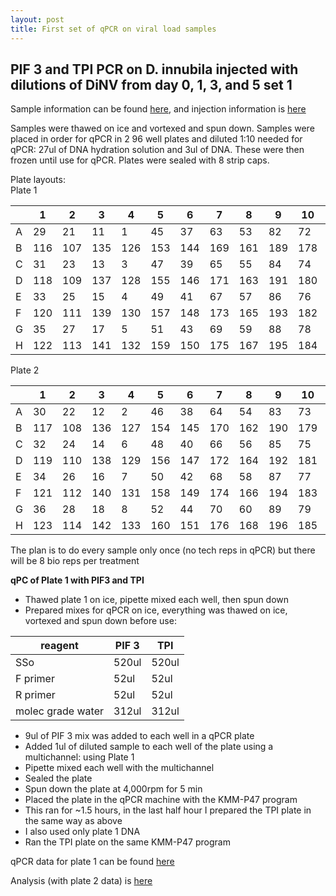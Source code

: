 ```yaml
---
layout: post
title: First set of qPCR on viral load samples
---
```


## PIF 3 and TPI PCR on D. innubila injected with dilutions of DiNV from day 0, 1, 3, and 5 set 1 

Sample information can be found [here](https://docs.google.com/spreadsheets/d/14mcSX0mDDw-3cea6Oii0t9ylY7oqrMfXe3hAOwqSgEg/edit?gid=938060891#gid=938060891), and injection information is [here](https://meschedl.github.io/Unckless-Lab-Notebook-Maggie/2023/12/12/DiNV-dilution-viral-load-injections.html)

Samples were thawed on ice and vortexed and spun down. 
Samples were placed in order for qPCR in 2 96 well plates and diluted 1:10 needed for qPCR: 27ul of DNA hydration solution and 3ul of DNA. These were then frozen until use for qPCR. Plates were sealed with 8 strip caps. 

Plate layouts:  
Plate 1


|   | 1   | 2   | 3   | 4   | 5   | 6   | 7   | 8   | 9   | 10  | 11  | 12  |
|---|-----|-----|-----|-----|-----|-----|-----|-----|-----|-----|-----|-----|
| A | 29  | 21  | 11  | 1   | 45  | 37  | 63  | 53  | 82  | 72  | 99  | 91  |
| B | 116 | 107 | 135 | 126 | 153 | 144 | 169 | 161 | 189 | 178 | 209 | 199 |
| C | 31  | 23  | 13  | 3   | 47  | 39  | 65  | 55  | 84  | 74  | 101 | 93  |
| D | 118 | 109 | 137 | 128 | 155 | 146 | 171 | 163 | 191 | 180 | 210 | 201 |
| E | 33  | 25  | 15  | 4   | 49  | 41  | 67  | 57  | 86  | 76  | 103 | 95  |
| F | 120 | 111 | 139 | 130 | 157 | 148 | 173 | 165 | 193 | 182 | 211 | 203 |
| G | 35  | 27  | 17  | 5   | 51  | 43  | 69  | 59  | 88  | 78  | 105 | 97  |
| H | 122 | 113 | 141 | 132 | 159 | 150 | 175 | 167 | 195 | 184 | 212 | 205 |

Plate 2 

|   | 1   | 2   | 3   | 4   | 5   | 6   | 7   | 8   | 9   | 10  | 11  | 12  |
|---|-----|-----|-----|-----|-----|-----|-----|-----|-----|-----|-----|-----|
| A | 30  | 22  | 12  | 2   | 46  | 38  | 64  | 54  | 83  | 73  | 100 | 92  |
| B | 117 | 108 | 136 | 127 | 154 | 145 | 170 | 162 | 190 | 179 | 213 | 200 |
| C | 32  | 24  | 14  | 6   | 48  | 40  | 66  | 56  | 85  | 75  | 102 | 94  |
| D | 119 | 110 | 138 | 129 | 156 | 147 | 172 | 164 | 192 | 181 | 214 | 202 |
| E | 34  | 26  | 16  | 7   | 50  | 42  | 68  | 58  | 87  | 77  | 104 | 96  |
| F | 121 | 112 | 140 | 131 | 158 | 149 | 174 | 166 | 194 | 183 | 215 | 204 |
| G | 36  | 28  | 18  | 8   | 52  | 44  | 70  | 60  | 89  | 79  | 106 | 98  |
| H | 123 | 114 | 142 | 133 | 160 | 151 | 176 | 168 | 196 | 185 | 216 | 206 |

The plan is to do every sample only once (no tech reps in qPCR) but there will be 8 bio reps per treatment 

**qPC of Plate 1 with PIF3 and TPI**

- Thawed plate 1 on ice, pipette mixed each well, then spun down 
- Prepared mixes for qPCR on ice, everything was thawed on ice, vortexed and spun down before use:

|reagent|PIF 3|TPI|
|---|---|---|
|SSo|520ul|520ul|
|F primer|52ul|52ul|
|R primer|52ul|52ul|
|molec grade water|312ul|312ul|

- 9ul of PIF 3 mix was added to each well in a qPCR plate 
- Added 1ul of diluted sample to each well of the plate using a multichannel: using Plate 1 
- Pipette mixed each well with the multichannel 
- Sealed the plate
- Spun down the plate at 4,000rpm for 5 min 
- Placed the plate in the qPCR machine with the KMM-P47 program 
- This ran for ~1.5 hours, in the last half hour I prepared the TPI plate in the same way as above 
- I also used only plate 1 DNA 
- Ran the TPI plate on the same KMM-P47 program

qPCR data for plate 1 can be found [here](https://drive.google.com/drive/u/0/folders/12cAIv2CVGh3J3WooZ_yMpep61rJxMUbw)

Analysis (with plate 2 data) is [here](https://github.com/meschedl/Unckless_Lab_Resources/blob/main/qPCR_analysis/20240228-viral-load-dilutions/p4-DiNV-viral-dilutions-over-time.md)